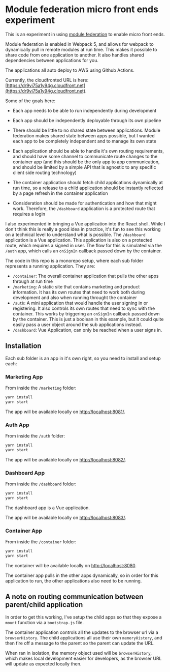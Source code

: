# Module federation micro front ends experiment

This is an experiment in using [module federation](https://webpack.js.org/concepts/module-federation/) to enable micro front ends.

Module federation is enabled in Webpack 5, and allows for webpack to dynamically pull in remote modules at run time. This makes it possible to share code from one application to another. It also handles shared dependencies between applications for you.

The applications all auto deploy to AWS using Github Actions.

Currently, the cloudfronted URL is here: [https://dr9vi75a1y94g.cloudfront.net](https://dr9vi75a1y94g.cloudfront.net).

Some of the goals here:

- Each app needs to be able to run independently during development

- Each app should be independently deployable through its own pipeline

- There should be little to no shared state between applications. Module federation makes shared state between apps possible, but I wanted each app to be completely independent and to manage its own state

- Each application should be able to handle it's own routing requirements, and should have some channel to communicate route changes to the container app (and this should be the only app to app communication, and should be limited by a simple API that is agnostic to any specific client side routing technology)

- The container application should fetch child applications dynamically at run time, so a release to a child application should be instantly reflected by a page refresh in the container application

- Consideration should be made for authentication and how that might work. Therefore, the `/dashboard` application is a protected route that requires a login

I also experimented in bringing a Vue application into the React shell. While I don't think this is really a good idea in practice, it's fun to see this working on a technical level to understand what is possible. The `/dashboard` application is a Vue application. This application is also on a protected route, which requires a signed in user. The flow for this is simulated via the `/auth` app, which calls an `onSignIn` callback passed down by the container.

The code in this repo is a monorepo setup, where each sub folder represents a running application. They are:

- `/container`: The overall container application that pulls the other apps through at run time
- `/marketing`: A static site that contains marketing and product information. It has its own routes that need to work both during development and also when running throught the container
- `/auth`: A mini application that would handle the user signing in or registering. It also controls its own routes that need to sync with the container. This works by triggering an `onSignIn` callback passed down by the container. This is just a boolean in this example, but it could quite easily pass a user object around the sub applications instead.
- `/dashboard`: Vue Application, can only be reached when a user signs in.

## Installation

Each sub folder is an app in it's own right, so you need to install and setup each:

### Marketing App

From inside the `/marketing` folder:

```sh
yarn install
yarn start
```

The app will be available locally on [http://localhost:8081/](http://localhost:8081/).

### Auth App

From inside the `/auth` folder:

```sh
yarn install
yarn start
```

The app will be available locally on [http://localhost:8082/](http://localhost:8082/).

### Dashboard App

From inside the `/dashboard` folder:

```sh
yarn install
yarn start
```

The dashboard app is a Vue application.

The app will be available locally on [http://localhost:8083/](http://localhost:8083/).

### Container App

From inside the `/container` folder:

```sh
yarn install
yarn start
```

The container will be available locally on [http://localhost:8080](http://localhost:8080).

The container app pulls in the other apps dynamically, so in order for this application to run, the other applications also need to be running.

## A note on routing communication between parent/child application

In order to get this working, I've setup the child apps so that they expose a `mount` function via a `bootstrap.js` file.

The container application controls all the updates to the browser url via a `browserHistory`. The child applications all use their own `memoryHistory`, and then fire off a message to the parent so the parent can update the URL.

When ran in isolation, the memory object used will be `browserHistory`, which makes local development easier for developers, as the browser URL will update as expected locally then.
